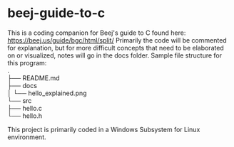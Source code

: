 # beej-guide-to-c
This is a coding companion for Beej's guide to C found here: https://beej.us/guide/bgc/html/split/
Primarily the code will be commented for explanation, but for more difficult concepts that need to be elaborated on or visualized, notes will go in the docs folder.
Sample file structure for this program:\
.\
├── README.md\
├── docs\
│   └── hello_explained.png\
└── src\
    ├── hello.c\
    └── hello.h

This project is primarily coded in a Windows Subsystem for Linux environment.